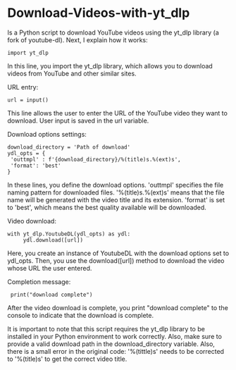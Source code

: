 # Download-Videos-with-yt_dlp

Is a Python script to download YouTube videos using the yt_dlp library (a fork of youtube-dl). Next, I explain how it works:

    import yt_dlp

In this line, you import the yt_dlp library, which allows you to download videos from YouTube and other similar sites.

URL entry:

    url = input()

This line allows the user to enter the URL of the YouTube video they want to download. User input is saved in the url variable.

Download options settings:

    download_directory = 'Path of download'
    ydl_opts = {
     'outtmpl' : f'{download_directory}/%(title)s.%(ext)s',
     'format': 'best'
    }

In these lines, you define the download options. 'outtmpl' specifies the file naming pattern for downloaded files. '%(title)s.%(ext)s' means that the file name will be generated with the video title and its extension. 'format' is set to 'best', which means the best quality available will be downloaded.

Video download:

    with yt_dlp.YoutubeDL(ydl_opts) as ydl:
         ydl.download([url])

Here, you create an instance of YoutubeDL with the download options set to ydl_opts. Then, you use the download([url]) method to download the video whose URL the user entered.

Completion message:

     print("download complete")

After the video download is complete, you print "download complete" to the console to indicate that the download is complete.

It is important to note that this script requires the yt_dlp library to be installed in your Python environment to work correctly. Also, make sure to provide a valid download path in the download_directory variable. Also, there is a small error in the original code: '%(tittle)s' needs to be corrected to '%(title)s' to get the correct video title.
